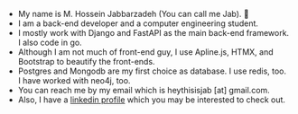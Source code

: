 - My name is M. Hossein Jabbarzadeh (You can call me Jab). 👀
- I am a back-end developer and a computer engineering student. 
- I mostly work with Django and FastAPI as the main back-end framework. I also code in go.
- Although I am not much of front-end guy, I use Apline.js, HTMX, and Bootstrap to beautify the front-ends.
- Postgres and Mongodb are my first choice as database. I use redis, too. I have worked with neo4j, too.
- You can reach me by my email which is heythisisjab [at] gmail.com.
- Also, I have a [linkedin profile](https://linkedin.com/in/thisisjab/) which you may be interested to check out.
